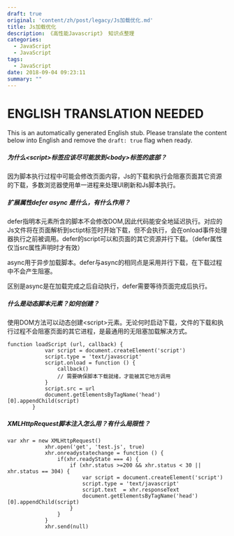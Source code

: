 ```yaml
---
draft: true
original: 'content/zh/post/legacy/Js加载优化.md'
title: Js加载优化
description: 《高性能Javascript》 知识点整理
categories:
  - JavaScript
  - JavaScript
tags:
  - JavaScript
date: 2018-09-04 09:23:11
summary: ""
---
```


# ENGLISH TRANSLATION NEEDED

This is an automatically generated English stub. Please translate the content below into English and remove the `draft: true` flag when ready.

<!-- ORIGINAL CHINESE CONTENT STARTS -->
##### 为什么<script\>标签应该尽可能放到<body\>标签的底部？
因为脚本执行过程中可能会修改页面内容，Js的下载和执行会阻塞页面其它资源的下载，多数浏览器使用单一进程来处理UI刷新和Js脚本执行。

##### 扩展属性defer async 是什么，有什么作用？

defer指明本元素所含的脚本不会修改DOM,因此代码能安全地延迟执行。对应的Js文件将在页面解析到sctipt标签时开始下载，但不会执行，会在onload事件处理器执行之前被调用。defer的script可以和页面的其它资源并行下载。（defer属性仅当src属性声明时才有效）


async用于异步加载脚本。defer与async的相同点是采用并行下载，在下载过程中不会产生阻塞。

区别是async是在加载完成之后自动执行，defer需要等待页面完成后执行。

##### 什么是动态脚本元素？如何创建？

使用DOM方法可以动态创建<script\>元素。无论何时启动下载，文件的下载和执行过程不会阻塞页面的其它进程，是最通用的无阻塞加载解决方式。
    
    function loadScript (url, callback) {
                var script = document.createElement('script')
                script.type = 'text/javascript'
                script.onload = function () {
                    callback()
                    // 需要确保脚本下载就绪，才能被其它地方调用
                }
                script.src = url
                document.getElementsByTagName('head')[0].appendChild(script)
            }
##### XMLHttpRequest脚本注入怎么用？有什么局限性？

    var xhr = new XMLHttpRequest()
                xhr.open('get', 'test.js', true)
                xhr.onreadystatechange = function () {
                    if(xhr.readyState === 4) {
                        if (xhr.status >=200 && xhr.status < 30 || xhr.status == 304) {
                            var script = document.createElement('script')
                            script.type = 'text/javascript'
                            script.text  = xhr.responseText
                            document.getElementsByTagName('head')[0].appendChild(script)
                        }    
                    }
                }
                xhr.send(null)
<!-- ORIGINAL CHINESE CONTENT ENDS -->
